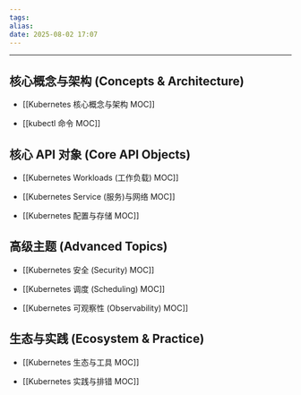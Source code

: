 ```yaml
---
tags: 
alias: 
date: 2025-08-02 17:07
---
```


---

## 核心概念与架构 (Concepts & Architecture)

- [[Kubernetes 核心概念与架构 MOC]]

- [[kubectl 命令 MOC]]

## 核心 API 对象 (Core API Objects)

- [[Kubernetes Workloads (工作负载) MOC]]

- [[Kubernetes Service (服务)与网络 MOC]]

- [[Kubernetes 配置与存储 MOC]]

## 高级主题 (Advanced Topics)

- [[Kubernetes 安全 (Security) MOC]]

- [[Kubernetes 调度 (Scheduling) MOC]]

- [[Kubernetes 可观察性 (Observability) MOC]]

## 生态与实践 (Ecosystem & Practice)

- [[Kubernetes 生态与工具 MOC]]

- [[Kubernetes 实践与排错 MOC]]